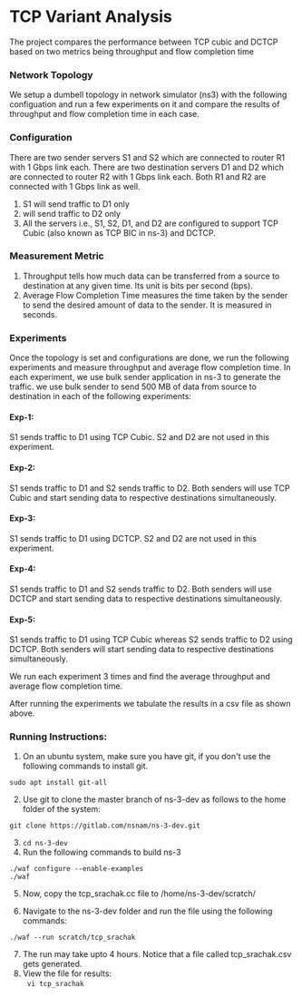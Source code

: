 # TCP Variant Analysis

The project compares the performance between TCP cubic and DCTCP based on two metrics being throughput and flow completion time 

### Network Topology 

We setup a dumbell topology in network simulator (ns3) with the following configuation and run a few experiments on it and compare the results of throughput and flow completion time in each case. 

### Configuration 

There are two sender servers S1 and S2 which are connected to router R1 with 1 Gbps link each. There are two destination servers D1 and D2 which are connected to router R2 with 1 Gbps link each. Both R1 and R2 are connected with 1 Gbps link as well.

1. S1 will send traffic to D1 only
2. will send traffic to D2 only
3. All the servers i.e., S1, S2, D1, and D2 are configured to support TCP Cubic (also known as TCP BIC in ns-3) and DCTCP.

### Measurement Metric 

1. Throughput tells how much data can be transferred from a source to destination at any given time. Its unit is bits per second (bps).
2. Average Flow Completion Time measures the time taken by the sender to send the desired amount of data to the sender. It is measured in seconds.

### Experiments 

Once the topology is set and configurations are done, we run the following experiments and measure throughput and average flow completion time. In each experiment, we use bulk sender application in ns-3 to generate the traffic. we use bulk sender to send 500 MB of data from source to destination in each of the following experiments:

#### Exp-1: 
S1 sends traffic to D1 using TCP Cubic. S2 and D2 are not used in this experiment.

#### Exp-2: 
S1 sends traffic to D1 and S2 sends traffic to D2. Both senders will use TCP Cubic and start sending data to respective destinations simultaneously.

#### Exp-3: 
S1 sends traffic to D1 using DCTCP. S2 and D2 are not used in this experiment.

#### Exp-4: 
S1 sends traffic to D1 and S2 sends traffic to D2. Both senders will use DCTCP and start sending data to respective destinations simultaneously.

#### Exp-5: 
S1 sends traffic to D1 using TCP Cubic whereas S2 sends traffic to D2 using DCTCP. Both senders will start sending data to respective destinations simultaneously.

We run each experiment 3 times and find the average throughput and average flow completion time. 

After running the experiments we tabulate the results in a csv file as shown above. 

### Running Instructions:

1. On an ubuntu system, make sure you have git, if you don't use the following commands to install git. 

``` sudo apt install git-all ```

2. Use git to clone the master branch of ns-3-dev as follows to the home folder of the system: 

``` git clone https://gitlab.com/nsnam/ns-3-dev.git ```

3. ``` cd ns-3-dev ```
4. Run the following commands to build ns-3

```./waf configure --enable-examples``` <br />
```./waf```

5. Now, copy the tcp_srachak.cc file to /home/ns-3-dev/scratch/

6. Navigate to the ns-3-dev folder and run the file using the following commands: 

```./waf --run scratch/tcp_srachak```

7. The run may take upto 4 hours. Notice that a file called tcp_srachak.csv gets generated. 
8. View the file for results: <br/>
``` vi tcp_srachak```
